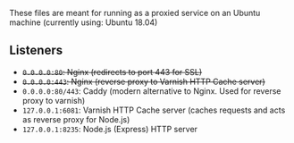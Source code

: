 These files are meant for running as a proxied service on an Ubuntu machine (currently using: Ubuntu 18.04)

## Listeners
- ~~`0.0.0.0:80`: Nginx (redirects to port 443 for SSL)~~
- ~~`0.0.0.0:443`: Nginx (reverse proxy to Varnish HTTP Cache server)~~
- `0.0.0.0:80/443`: Caddy (modern alternative to Nginx. Used for reverse proxy to varnish)
- `127.0.0.1:6081`: Varnish HTTP Cache server (caches requests and acts as reverse proxy for Node.js)
- `127.0.0.1:8235`: Node.js (Express) HTTP server
